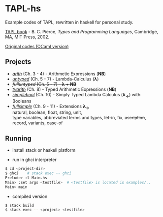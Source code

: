 
# TAPL-hs
Example codes of TAPL, rewritten in haskell for personal study.

[TAPL book](http://www.cis.upenn.edu/~bcpierce/tapl/main.html) \- B. C. Pierce, *Types and Programming Languages*, Cambridge, MA, MIT Press, 2002. 

[Original codes (OCaml version)](http://www.cis.upenn.edu/~bcpierce/tapl/checkers/)


## Projects

* *[arith](arith)* (Ch. 3 - 4) - Arithmetic Expressions (**NB**)  
* *[untyped](untyped)* (Ch. 5 - 7) - Lambda-Calculus (**λ**)   
* ~~*fulluntyped* (Ch. 5 - 7) - **λ** + **NB**~~  
* *[tyarith](tyarith)* (Ch. 8) - Typed Arithmetic Expressions (**NB**)   
* *[simplebool](simplebool)* (Ch. 10) - Simply Typed Lambda Calculus (**λ<sub>→</sub>**) with Booleans     
* *[fullsimple](fullsimple)* (Ch. 9 - 11) - Extensions **λ<sub>→</sub>**   
natural, boolean, float, string, unit,   
type variables, abbreviated terms and types,
let-in, fix, ~~ascription~~, record, variants, case-of



## Running 
* install stack or haskell platform 


* run in ghci interpreter
```bash
$ cd <project-dir>
$ ghci    # stack exec -- ghci 
Prelude> :l Main.hs
Main> :set args <testfile>  # <testfile> is located in examples/..
Main> main 
```

* compiled version
```bash
$ stack build 
$ stack exec -- <project> <testfile>
```
